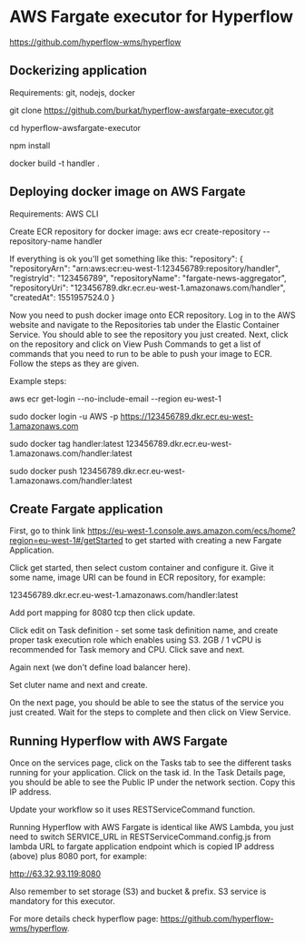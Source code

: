 # AWS Fargate executor for Hyperflow

https://github.com/hyperflow-wms/hyperflow

## Dockerizing application
Requirements: git, nodejs, docker

git clone https://github.com/burkat/hyperflow-awsfargate-executor.git

cd hyperflow-awsfargate-executor

npm install

docker build -t handler .

## Deploying docker image on AWS Fargate
Requirements: AWS CLI

Create ECR repository for docker image:
aws ecr create-repository --repository-name handler

If everything is ok you'll get something like this:
 "repository": {
        "repositoryArn": "arn:aws:ecr:eu-west-1:123456789:repository/handler",
        "registryId": "123456789",
        "repositoryName": "fargate-news-aggregator",
        "repositoryUri": "123456789.dkr.ecr.eu-west-1.amazonaws.com/handler",
        "createdAt": 1551957524.0
}

Now you need to push docker image onto ECR repository. Log in to the AWS website and navigate to the Repositories tab under the Elastic Container Service. You should able to see the repository you just created. Next, click on the repository and click on View Push Commands to get a list of commands that you need to run to be able to push your image to ECR. Follow the steps as they are given.

Example steps:

aws ecr get-login --no-include-email --region eu-west-1

sudo docker login -u AWS -p <long string from command above> https://123456789.dkr.ecr.eu-west-1.amazonaws.com
  
sudo docker tag handler:latest 123456789.dkr.ecr.eu-west-1.amazonaws.com/handler:latest

sudo docker push 123456789.dkr.ecr.eu-west-1.amazonaws.com/handler:latest

## Create Fargate application
First, go to think link https://eu-west-1.console.aws.amazon.com/ecs/home?region=eu-west-1#/getStarted to get started with creating a new Fargate Application.

Click get started, then select custom container and configure it. Give it some name, image URI can be found in ECR repository, for example:

123456789.dkr.ecr.eu-west-1.amazonaws.com/handler:latest

Add port mapping for 8080 tcp then click update.

Click edit on Task definition - set some task definition name, and create proper task execution role which enables using S3. 2GB / 1 vCPU is recommended for Task memory and CPU. Click save and next.

Again next (we don't define load balancer here).

Set cluter name and next and create. 

On the next page, you should be able to see the status of the service you just created. Wait for the steps to complete and then click on View Service. 

## Running Hyperflow with AWS Fargate
Once on the services page, click on the Tasks tab to see the different tasks running for your application. Click on the task id. In the Task Details page, you should be able to see the Public IP under the network section. Copy this IP address.

Update your workflow so it uses RESTServiceCommand function. 

Running Hyperflow with AWS Fargate is identical like AWS Lambda, you just need to switch SERVICE_URL in RESTServiceCommand.config.js from lambda URL to fargate application endpoint which is copied IP address (above) plus 8080 port, for example:

http://63.32.93.119:8080

Also remember to set storage (S3) and bucket & prefix. S3 service is mandatory for this executor.

For more details check hyperflow page: https://github.com/hyperflow-wms/hyperflow. 
